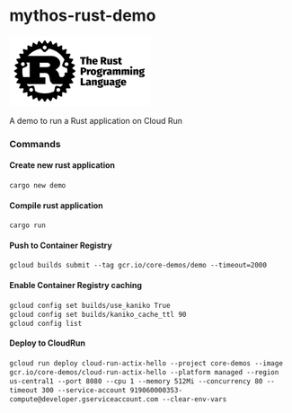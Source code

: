 # mythos-rust-demo
![new](rust.png)

A demo to run a Rust application on Cloud Run


### Commands

#### Create new rust application

```
cargo new demo
```

#### Compile rust application

```
cargo run
```

#### Push to Container Registry

```
gcloud builds submit --tag gcr.io/core-demos/demo --timeout=2000
```

#### Enable Container Registry caching

```
gcloud config set builds/use_kaniko True
gcloud config set builds/kaniko_cache_ttl 90
gcloud config list
```

#### Deploy to CloudRun
```
gcloud run deploy cloud-run-actix-hello --project core-demos --image gcr.io/core-demos/cloud-run-actix-hello --platform managed --region us-central1 --port 8080 --cpu 1 --memory 512Mi --concurrency 80 --timeout 300 --service-account 919060000353-compute@developer.gserviceaccount.com --clear-env-vars
```
